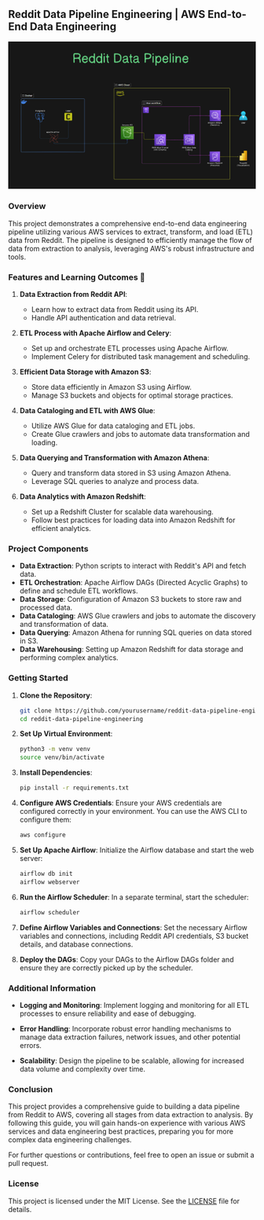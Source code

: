 ## Reddit Data Pipeline Engineering | AWS End-to-End Data Engineering


![alt text](architecture.png)

### Overview

This project demonstrates a comprehensive end-to-end data engineering pipeline utilizing various AWS services to extract, transform, and load (ETL) data from Reddit. The pipeline is designed to efficiently manage the flow of data from extraction to analysis, leveraging AWS's robust infrastructure and tools.

### Features and Learning Outcomes 📝

1. **Data Extraction from Reddit API**:
   - Learn how to extract data from Reddit using its API.
   - Handle API authentication and data retrieval.

2. **ETL Process with Apache Airflow and Celery**:
   - Set up and orchestrate ETL processes using Apache Airflow.
   - Implement Celery for distributed task management and scheduling.

3. **Efficient Data Storage with Amazon S3**:
   - Store data efficiently in Amazon S3 using Airflow.
   - Manage S3 buckets and objects for optimal storage practices.

4. **Data Cataloging and ETL with AWS Glue**:
   - Utilize AWS Glue for data cataloging and ETL jobs.
   - Create Glue crawlers and jobs to automate data transformation and loading.

5. **Data Querying and Transformation with Amazon Athena**:
   - Query and transform data stored in S3 using Amazon Athena.
   - Leverage SQL queries to analyze and process data.

6. **Data Analytics with Amazon Redshift**:
   - Set up a Redshift Cluster for scalable data warehousing.
   - Follow best practices for loading data into Amazon Redshift for efficient analytics.

### Project Components

- **Data Extraction**: Python scripts to interact with Reddit's API and fetch data.
- **ETL Orchestration**: Apache Airflow DAGs (Directed Acyclic Graphs) to define and schedule ETL workflows.
- **Data Storage**: Configuration of Amazon S3 buckets to store raw and processed data.
- **Data Cataloging**: AWS Glue crawlers and jobs to automate the discovery and transformation of data.
- **Data Querying**: Amazon Athena for running SQL queries on data stored in S3.
- **Data Warehousing**: Setting up Amazon Redshift for data storage and performing complex analytics.

### Getting Started

1. **Clone the Repository**:
   ```bash
   git clone https://github.com/yourusername/reddit-data-pipeline-engineering.git
   cd reddit-data-pipeline-engineering
   ```

2. **Set Up Virtual Environment**:
   ```bash
   python3 -m venv venv
   source venv/bin/activate
   ```

3. **Install Dependencies**:
   ```bash
   pip install -r requirements.txt
   ```

4. **Configure AWS Credentials**:
   Ensure your AWS credentials are configured correctly in your environment. You can use the AWS CLI to configure them:
   ```bash
   aws configure
   ```

5. **Set Up Apache Airflow**:
   Initialize the Airflow database and start the web server:
   ```bash
   airflow db init
   airflow webserver
   ```

6. **Run the Airflow Scheduler**:
   In a separate terminal, start the scheduler:
   ```bash
   airflow scheduler
   ```

7. **Define Airflow Variables and Connections**:
   Set the necessary Airflow variables and connections, including Reddit API credentials, S3 bucket details, and database connections.

8. **Deploy the DAGs**:
   Copy your DAGs to the Airflow DAGs folder and ensure they are correctly picked up by the scheduler.

### Additional Information

- **Logging and Monitoring**:
  Implement logging and monitoring for all ETL processes to ensure reliability and ease of debugging.

- **Error Handling**:
  Incorporate robust error handling mechanisms to manage data extraction failures, network issues, and other potential errors.

- **Scalability**:
  Design the pipeline to be scalable, allowing for increased data volume and complexity over time.

### Conclusion

This project provides a comprehensive guide to building a data pipeline from Reddit to AWS, covering all stages from data extraction to analysis. By following this guide, you will gain hands-on experience with various AWS services and data engineering best practices, preparing you for more complex data engineering challenges.

For further questions or contributions, feel free to open an issue or submit a pull request.

### License

This project is licensed under the MIT License. See the [LICENSE](LICENSE) file for details.